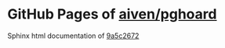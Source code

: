 GitHub Pages of [aiven/pghoard](https://github.com/aiven/pghoard.git)
===
Sphinx html documentation of [9a5c2672](https://github.com/aiven/pghoard/tree/9a5c26729fb2b78ffd2d3d79d104f536f3c0ca55)
